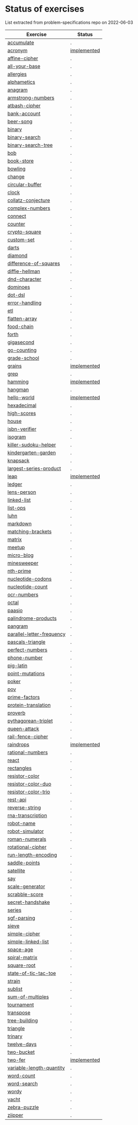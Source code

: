 # Status of exercises

List extracted from problem-specifications repo on 2022-06-03

| Exercise | Status |
| --- | --- |
| [accumulate][accumulate] | . |
| [acronym][acronym] | [implemented](https://github.com/exercism/awk/pull/6) |
| [affine-cipher][affine-cipher] | . |
| [all-your-base][all-your-base] | . |
| [allergies][allergies] | . |
| [alphametics][alphametics] | . |
| [anagram][anagram] | . |
| [armstrong-numbers][armstrong-numbers] | . |
| [atbash-cipher][atbash-cipher] | . |
| [bank-account][bank-account] | . |
| [beer-song][beer-song] | . |
| [binary][binary] | . |
| [binary-search][binary-search] | . |
| [binary-search-tree][binary-search-tree] | . |
| [bob][bob]| . |
| [book-store][book-store] | . |
| [bowling][bowling] | . |
| [change][change] | . |
| [circular-buffer][circular-buffer] | . |
| [clock][clock] | . |
| [collatz-conjecture][collatz-conjecture] | . |
| [complex-numbers][complex-numbers] | . |
| [connect][connect] | . |
| [counter][counter] | . |
| [crypto-square][crypto-square] | . |
| [custom-set][custom-set] | . |
| [darts][darts] | . |
| [diamond][diamond] | . |
| [difference-of-squares][difference-of-squares] | . |
| [diffie-hellman][diffie-hellman] | . |
| [dnd-character][dnd-character] | . |
| [dominoes][dominoes] | . |
| [dot-dsl][dot-dsl] | . |
| [error-handling][error-handling] | . |
| [etl][etl]| . |
| [flatten-array][flatten-array] | . |
| [food-chain][food-chain] | . |
| [forth][forth] | . |
| [gigasecond][gigasecond] | . |
| [go-counting][go-counting] | . |
| [grade-school][grade-school] | . |
| [grains][grains] | [implemented](https://github.com/exercism/awk/pull/16) |
| [grep][grep]| . |
| [hamming][hamming] | [implemented](https://github.com/exercism/awk/pull/5) |
| [hangman][hangman] | . |
| [hello-world][hello-world] | [implemented](https://github.com/exercism/awk/pull/3) |
| [hexadecimal][hexadecimal] | . |
| [high-scores][high-scores] | . |
| [house][house] | . |
| [isbn-verifier][isbn-verifier] | . |
| [isogram][isogram] | . |
| [killer-sudoku-helper][killer-sudoku-helper] | . |
| [kindergarten-garden][kindergarten-garden] | . |
| [knapsack][knapsack] | . |
| [largest-series-product][largest-series-product] | . |
| [leap][leap]| [implemented](https://github.com/exercism/awk/pull/3) |
| [ledger][ledger] | . |
| [lens-person][lens-person] | . |
| [linked-list][linked-list] | . |
| [list-ops][list-ops] | . |
| [luhn][luhn]| . |
| [markdown][markdown] | . |
| [matching-brackets][matching-brackets] | . |
| [matrix][matrix] | . |
| [meetup][meetup] | . |
| [micro-blog][micro-blog] | . |
| [minesweeper][minesweeper] | . |
| [nth-prime][nth-prime] | . |
| [nucleotide-codons][nucleotide-codons] | . |
| [nucleotide-count][nucleotide-count] | . |
| [ocr-numbers][ocr-numbers] | . |
| [octal][octal] | . |
| [paasio][paasio] | . |
| [palindrome-products][palindrome-products] | . |
| [pangram][pangram] | . |
| [parallel-letter-frequency][parallel-letter-frequency] | . |
| [pascals-triangle][pascals-triangle] | . |
| [perfect-numbers][perfect-numbers] | . |
| [phone-number][phone-number] | . |
| [pig-latin][pig-latin] | . |
| [point-mutations][point-mutations] | . |
| [poker][poker] | . |
| [pov][pov]| . |
| [prime-factors][prime-factors] | . |
| [protein-translation][protein-translation] | . |
| [proverb][proverb] | . |
| [pythagorean-triplet][pythagorean-triplet] | . |
| [queen-attack][queen-attack] | . |
| [rail-fence-cipher][rail-fence-cipher] | . |
| [raindrops][raindrops] | [implemented](https://github.com/exercism/awk/pull/3) |
| [rational-numbers][rational-numbers] | . |
| [react][react] | . |
| [rectangles][rectangles] | . |
| [resistor-color][resistor-color] | . |
| [resistor-color-duo][resistor-color-duo] | . |
| [resistor-color-trio][resistor-color-trio] | . |
| [rest-api][rest-api] | . |
| [reverse-string][reverse-string] | . |
| [rna-transcription][rna-transcription] | . |
| [robot-name][robot-name] | . |
| [robot-simulator][robot-simulator] | . |
| [roman-numerals][roman-numerals] | . |
| [rotational-cipher][rotational-cipher] | . |
| [run-length-encoding][run-length-encoding] | . |
| [saddle-points][saddle-points] | . |
| [satellite][satellite] | . |
| [say][say]| . |
| [scale-generator][scale-generator] | . |
| [scrabble-score][scrabble-score] | . |
| [secret-handshake][secret-handshake] | . |
| [series][series] | . |
| [sgf-parsing][sgf-parsing] | . |
| [sieve][sieve] | . |
| [simple-cipher][simple-cipher] | . |
| [simple-linked-list][simple-linked-list] | . |
| [space-age][space-age] | . |
| [spiral-matrix][spiral-matrix] | . |
| [square-root][square-root] | . |
| [state-of-tic-tac-toe][state-of-tic-tac-toe] | . |
| [strain][strain] | . |
| [sublist][sublist] | . |
| [sum-of-multiples][sum-of-multiples] | . |
| [tournament][tournament] | . |
| [transpose][transpose] | . |
| [tree-building][tree-building] | . |
| [triangle][triangle] | . |
| [trinary][trinary] | . |
| [twelve-days][twelve-days] | . |
| [two-bucket][two-bucket] | . |
| [two-fer][two-fer] | [implemented](https://github.com/exercism/awk/pull/3) |
| [variable-length-quantity][variable-length-quantity] | . |
| [word-count][word-count] | . |
| [word-search][word-search] | . |
| [wordy][wordy] | . |
| [yacht][yacht] | . |
| [zebra-puzzle][zebra-puzzle] | . |
| [ziipper][ziipper] | . |


[accumulate]: https://github.com/exercism/problem-specifications/tree/main/exercises/accumulate/
[acronym]: https://github.com/exercism/problem-specifications/tree/main/exercises/acronym/
[affine-cipher]: https://github.com/exercism/problem-specifications/tree/main/exercises/affine-cipher/
[all-your-base]: https://github.com/exercism/problem-specifications/tree/main/exercises/all-your-base/
[allergies]: https://github.com/exercism/problem-specifications/tree/main/exercises/allergies/
[alphametics]: https://github.com/exercism/problem-specifications/tree/main/exercises/alphametics/
[anagram]: https://github.com/exercism/problem-specifications/tree/main/exercises/anagram/
[armstrong-numbers]: https://github.com/exercism/problem-specifications/tree/main/exercises/armstrong-numbers/
[atbash-cipher]: https://github.com/exercism/problem-specifications/tree/main/exercises/atbash-cipher/
[bank-account]: https://github.com/exercism/problem-specifications/tree/main/exercises/bank-account/
[beer-song]: https://github.com/exercism/problem-specifications/tree/main/exercises/beer-song/
[binary]: https://github.com/exercism/problem-specifications/tree/main/exercises/binary/
[binary-search]: https://github.com/exercism/problem-specifications/tree/main/exercises/binary-search/
[binary-search-tree]: https://github.com/exercism/problem-specifications/tree/main/exercises/binary-search-tree/
[bob]: https://github.com/exercism/problem-specifications/tree/main/exercises/bob/
[book-store]: https://github.com/exercism/problem-specifications/tree/main/exercises/book-store/
[bowling]: https://github.com/exercism/problem-specifications/tree/main/exercises/bowling/
[change]: https://github.com/exercism/problem-specifications/tree/main/exercises/change/
[circular-buffer]: https://github.com/exercism/problem-specifications/tree/main/exercises/circular-buffer/
[clock]: https://github.com/exercism/problem-specifications/tree/main/exercises/clock/
[collatz-conjecture]: https://github.com/exercism/problem-specifications/tree/main/exercises/collatz-conjecture/
[complex-numbers]: https://github.com/exercism/problem-specifications/tree/main/exercises/complex-numbers/
[connect]: https://github.com/exercism/problem-specifications/tree/main/exercises/connect/
[counter]: https://github.com/exercism/problem-specifications/tree/main/exercises/counter/
[crypto-square]: https://github.com/exercism/problem-specifications/tree/main/exercises/crypto-square/
[custom-set]: https://github.com/exercism/problem-specifications/tree/main/exercises/custom-set/
[darts]: https://github.com/exercism/problem-specifications/tree/main/exercises/darts/
[diamond]: https://github.com/exercism/problem-specifications/tree/main/exercises/diamond/
[difference-of-squares]: https://github.com/exercism/problem-specifications/tree/main/exercises/difference-of-squares/
[diffie-hellman]: https://github.com/exercism/problem-specifications/tree/main/exercises/diffie-hellman/
[dnd-character]: https://github.com/exercism/problem-specifications/tree/main/exercises/dnd-character/
[dominoes]: https://github.com/exercism/problem-specifications/tree/main/exercises/dominoes/
[dot-dsl]: https://github.com/exercism/problem-specifications/tree/main/exercises/dot-dsl/
[error-handling]: https://github.com/exercism/problem-specifications/tree/main/exercises/error-handling/
[etl]: https://github.com/exercism/problem-specifications/tree/main/exercises/etl/
[flatten-array]: https://github.com/exercism/problem-specifications/tree/main/exercises/flatten-array/
[food-chain]: https://github.com/exercism/problem-specifications/tree/main/exercises/food-chain/
[forth]: https://github.com/exercism/problem-specifications/tree/main/exercises/forth/
[gigasecond]: https://github.com/exercism/problem-specifications/tree/main/exercises/gigasecond/
[go-counting]: https://github.com/exercism/problem-specifications/tree/main/exercises/go-counting/
[grade-school]: https://github.com/exercism/problem-specifications/tree/main/exercises/grade-school/
[grains]: https://github.com/exercism/problem-specifications/tree/main/exercises/grains/
[grep]: https://github.com/exercism/problem-specifications/tree/main/exercises/grep/
[hamming]: https://github.com/exercism/problem-specifications/tree/main/exercises/hamming/
[hangman]: https://github.com/exercism/problem-specifications/tree/main/exercises/hangman/
[hello-world]: https://github.com/exercism/problem-specifications/tree/main/exercises/hello-world/
[hexadecimal]: https://github.com/exercism/problem-specifications/tree/main/exercises/hexadecimal/
[high-scores]: https://github.com/exercism/problem-specifications/tree/main/exercises/high-scores/
[house]: https://github.com/exercism/problem-specifications/tree/main/exercises/house/
[isbn-verifier]: https://github.com/exercism/problem-specifications/tree/main/exercises/isbn-verifier/
[isogram]: https://github.com/exercism/problem-specifications/tree/main/exercises/isogram/
[killer-sudoku-helper]: https://github.com/exercism/problem-specifications/tree/main/exercises/killer-sudoku-helper/
[kindergarten-garden]: https://github.com/exercism/problem-specifications/tree/main/exercises/kindergarten-garden/
[knapsack]: https://github.com/exercism/problem-specifications/tree/main/exercises/knapsack/
[largest-series-product]: https://github.com/exercism/problem-specifications/tree/main/exercises/largest-series-product/
[leap]: https://github.com/exercism/problem-specifications/tree/main/exercises/leap/
[ledger]: https://github.com/exercism/problem-specifications/tree/main/exercises/ledger/
[lens-person]: https://github.com/exercism/problem-specifications/tree/main/exercises/lens-person/
[linked-list]: https://github.com/exercism/problem-specifications/tree/main/exercises/linked-list/
[list-ops]: https://github.com/exercism/problem-specifications/tree/main/exercises/list-ops/
[luhn]: https://github.com/exercism/problem-specifications/tree/main/exercises/luhn/
[markdown]: https://github.com/exercism/problem-specifications/tree/main/exercises/markdown/
[matching-brackets]: https://github.com/exercism/problem-specifications/tree/main/exercises/matching-brackets/
[matrix]: https://github.com/exercism/problem-specifications/tree/main/exercises/matrix/
[meetup]: https://github.com/exercism/problem-specifications/tree/main/exercises/meetup/
[micro-blog]: https://github.com/exercism/problem-specifications/tree/main/exercises/micro-blog/
[minesweeper]: https://github.com/exercism/problem-specifications/tree/main/exercises/minesweeper/
[nth-prime]: https://github.com/exercism/problem-specifications/tree/main/exercises/nth-prime/
[nucleotide-codons]: https://github.com/exercism/problem-specifications/tree/main/exercises/nucleotide-codons/
[nucleotide-count]: https://github.com/exercism/problem-specifications/tree/main/exercises/nucleotide-count/
[ocr-numbers]: https://github.com/exercism/problem-specifications/tree/main/exercises/ocr-numbers/
[octal]: https://github.com/exercism/problem-specifications/tree/main/exercises/octal/
[paasio]: https://github.com/exercism/problem-specifications/tree/main/exercises/paasio/
[palindrome-products]: https://github.com/exercism/problem-specifications/tree/main/exercises/palindrome-products/
[pangram]: https://github.com/exercism/problem-specifications/tree/main/exercises/pangram/
[parallel-letter-frequency]: https://github.com/exercism/problem-specifications/tree/main/exercises/parallel-letter-frequency/
[pascals-triangle]: https://github.com/exercism/problem-specifications/tree/main/exercises/pascals-triangle/
[perfect-numbers]: https://github.com/exercism/problem-specifications/tree/main/exercises/perfect-numbers/
[phone-number]: https://github.com/exercism/problem-specifications/tree/main/exercises/phone-number/
[pig-latin]: https://github.com/exercism/problem-specifications/tree/main/exercises/pig-latin/
[point-mutations]: https://github.com/exercism/problem-specifications/tree/main/exercises/point-mutations/
[poker]: https://github.com/exercism/problem-specifications/tree/main/exercises/poker/
[pov]: https://github.com/exercism/problem-specifications/tree/main/exercises/pov/
[prime-factors]: https://github.com/exercism/problem-specifications/tree/main/exercises/prime-factors/
[protein-translation]: https://github.com/exercism/problem-specifications/tree/main/exercises/protein-translation/
[proverb]: https://github.com/exercism/problem-specifications/tree/main/exercises/proverb/
[pythagorean-triplet]: https://github.com/exercism/problem-specifications/tree/main/exercises/pythagorean-triplet/
[queen-attack]: https://github.com/exercism/problem-specifications/tree/main/exercises/queen-attack/
[rail-fence-cipher]: https://github.com/exercism/problem-specifications/tree/main/exercises/rail-fence-cipher/
[raindrops]: https://github.com/exercism/problem-specifications/tree/main/exercises/raindrops/
[rational-numbers]: https://github.com/exercism/problem-specifications/tree/main/exercises/rational-numbers/
[react]: https://github.com/exercism/problem-specifications/tree/main/exercises/react/
[rectangles]: https://github.com/exercism/problem-specifications/tree/main/exercises/rectangles/
[resistor-color]: https://github.com/exercism/problem-specifications/tree/main/exercises/resistor-color/
[resistor-color-duo]: https://github.com/exercism/problem-specifications/tree/main/exercises/resistor-color-duo/
[resistor-color-trio]: https://github.com/exercism/problem-specifications/tree/main/exercises/resistor-color-trio/
[rest-api]: https://github.com/exercism/problem-specifications/tree/main/exercises/rest-api/
[reverse-string]: https://github.com/exercism/problem-specifications/tree/main/exercises/reverse-string/
[rna-transcription]: https://github.com/exercism/problem-specifications/tree/main/exercises/rna-transcription/
[robot-name]: https://github.com/exercism/problem-specifications/tree/main/exercises/robot-name/
[robot-simulator]: https://github.com/exercism/problem-specifications/tree/main/exercises/robot-simulator/
[roman-numerals]: https://github.com/exercism/problem-specifications/tree/main/exercises/roman-numerals/
[rotational-cipher]: https://github.com/exercism/problem-specifications/tree/main/exercises/rotational-cipher/
[run-length-encoding]: https://github.com/exercism/problem-specifications/tree/main/exercises/run-length-encoding/
[saddle-points]: https://github.com/exercism/problem-specifications/tree/main/exercises/saddle-points/
[satellite]: https://github.com/exercism/problem-specifications/tree/main/exercises/satellite/
[say]: https://github.com/exercism/problem-specifications/tree/main/exercises/say/
[scale-generator]: https://github.com/exercism/problem-specifications/tree/main/exercises/scale-generator/
[scrabble-score]: https://github.com/exercism/problem-specifications/tree/main/exercises/scrabble-score/
[secret-handshake]: https://github.com/exercism/problem-specifications/tree/main/exercises/secret-handshake/
[series]: https://github.com/exercism/problem-specifications/tree/main/exercises/series/
[sgf-parsing]: https://github.com/exercism/problem-specifications/tree/main/exercises/sgf-parsing/
[sieve]: https://github.com/exercism/problem-specifications/tree/main/exercises/sieve/
[simple-cipher]: https://github.com/exercism/problem-specifications/tree/main/exercises/simple-cipher/
[simple-linked-list]: https://github.com/exercism/problem-specifications/tree/main/exercises/simple-linked-list/
[space-age]: https://github.com/exercism/problem-specifications/tree/main/exercises/space-age/
[spiral-matrix]: https://github.com/exercism/problem-specifications/tree/main/exercises/spiral-matrix/
[square-root]: https://github.com/exercism/problem-specifications/tree/main/exercises/square-root/
[state-of-tic-tac-toe]: https://github.com/exercism/problem-specifications/tree/main/exercises/state-of-tic-tac-toe/
[strain]: https://github.com/exercism/problem-specifications/tree/main/exercises/strain/
[sublist]: https://github.com/exercism/problem-specifications/tree/main/exercises/sublist/
[sum-of-multiples]: https://github.com/exercism/problem-specifications/tree/main/exercises/sum-of-multiples/
[tournament]: https://github.com/exercism/problem-specifications/tree/main/exercises/tournament/
[transpose]: https://github.com/exercism/problem-specifications/tree/main/exercises/transpose/
[tree-building]: https://github.com/exercism/problem-specifications/tree/main/exercises/tree-building/
[triangle]: https://github.com/exercism/problem-specifications/tree/main/exercises/triangle/
[trinary]: https://github.com/exercism/problem-specifications/tree/main/exercises/trinary/
[twelve-days]: https://github.com/exercism/problem-specifications/tree/main/exercises/twelve-days/
[two-bucket]: https://github.com/exercism/problem-specifications/tree/main/exercises/two-bucket/
[two-fer]: https://github.com/exercism/problem-specifications/tree/main/exercises/two-fer/
[variable-length-quantity]: https://github.com/exercism/problem-specifications/tree/main/exercises/variable-length-quantity/
[word-count]: https://github.com/exercism/problem-specifications/tree/main/exercises/word-count/
[word-search]: https://github.com/exercism/problem-specifications/tree/main/exercises/word-search/
[wordy]: https://github.com/exercism/problem-specifications/tree/main/exercises/wordy/
[yacht]: https://github.com/exercism/problem-specifications/tree/main/exercises/yacht/
[zebra-puzzle]: https://github.com/exercism/problem-specifications/tree/main/exercises/zebra-puzzle/
[ziipper]: https://github.com/exercism/problem-specifications/tree/main/exercises/ziipper/
